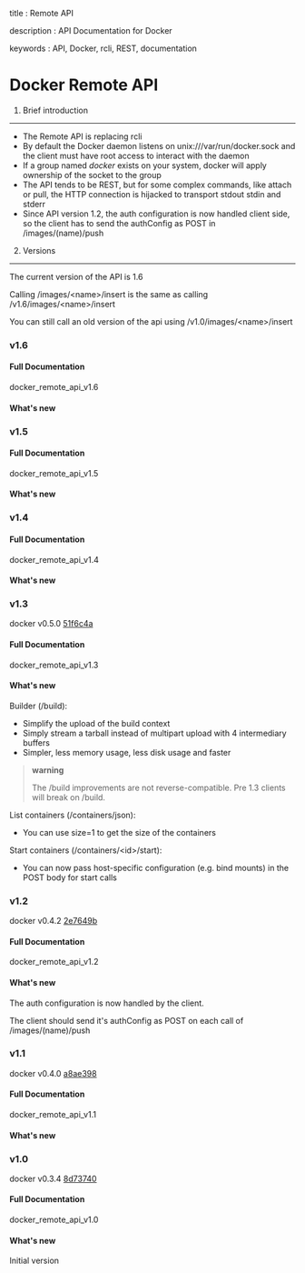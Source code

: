 title
:   Remote API

description
:   API Documentation for Docker

keywords
:   API, Docker, rcli, REST, documentation

Docker Remote API
=================

1. Brief introduction
---------------------

-   The Remote API is replacing rcli
-   By default the Docker daemon listens on unix:///var/run/docker.sock
    and the client must have root access to interact with the daemon
-   If a group named *docker* exists on your system, docker will apply
    ownership of the socket to the group
-   The API tends to be REST, but for some complex commands, like attach
    or pull, the HTTP connection is hijacked to transport stdout stdin
    and stderr
-   Since API version 1.2, the auth configuration is now handled client
    side, so the client has to send the authConfig as POST in
    /images/(name)/push

2. Versions
-----------

The current version of the API is 1.6

Calling /images/\<name\>/insert is the same as calling
/v1.6/images/\<name\>/insert

You can still call an old version of the api using
/v1.0/images/\<name\>/insert

### v1.6

#### Full Documentation

docker\_remote\_api\_v1.6

#### What's new

### v1.5

#### Full Documentation

docker\_remote\_api\_v1.5

#### What's new

### v1.4

#### Full Documentation

docker\_remote\_api\_v1.4

#### What's new

### v1.3

docker v0.5.0
[51f6c4a](https://github.com/dotcloud/docker/commit/51f6c4a7372450d164c61e0054daf0223ddbd909)

#### Full Documentation

docker\_remote\_api\_v1.3

#### What's new

Builder (/build):

-   Simplify the upload of the build context
-   Simply stream a tarball instead of multipart upload with 4
    intermediary buffers
-   Simpler, less memory usage, less disk usage and faster

> **warning**
>
> The /build improvements are not reverse-compatible. Pre 1.3 clients
> will break on /build.

List containers (/containers/json):

-   You can use size=1 to get the size of the containers

Start containers (/containers/\<id\>/start):

-   You can now pass host-specific configuration (e.g. bind mounts) in
    the POST body for start calls

### v1.2

docker v0.4.2
[2e7649b](https://github.com/dotcloud/docker/commit/2e7649beda7c820793bd46766cbc2cfeace7b168)

#### Full Documentation

docker\_remote\_api\_v1.2

#### What's new

The auth configuration is now handled by the client.

The client should send it's authConfig as POST on each call of
/images/(name)/push

### v1.1

docker v0.4.0
[a8ae398](https://github.com/dotcloud/docker/commit/a8ae398bf52e97148ee7bd0d5868de2e15bd297f)

#### Full Documentation

docker\_remote\_api\_v1.1

#### What's new

### v1.0

docker v0.3.4
[8d73740](https://github.com/dotcloud/docker/commit/8d73740343778651c09160cde9661f5f387b36f4)

#### Full Documentation

docker\_remote\_api\_v1.0

#### What's new

Initial version
